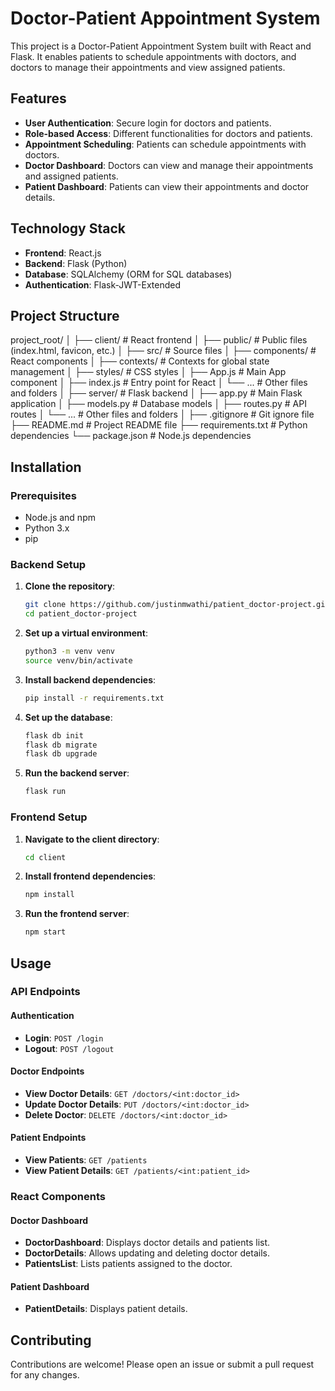 # Doctor-Patient Appointment System

This project is a Doctor-Patient Appointment System built with React and Flask. It enables patients to schedule appointments with doctors, and doctors to manage their appointments and view assigned patients.

## Features

- **User Authentication**: Secure login for doctors and patients.
- **Role-based Access**: Different functionalities for doctors and patients.
- **Appointment Scheduling**: Patients can schedule appointments with doctors.
- **Doctor Dashboard**: Doctors can view and manage their appointments and assigned patients.
- **Patient Dashboard**: Patients can view their appointments and doctor details.

## Technology Stack

- **Frontend**: React.js
- **Backend**: Flask (Python)
- **Database**: SQLAlchemy (ORM for SQL databases)
- **Authentication**: Flask-JWT-Extended

## Project Structure

project_root/
│
├── client/ # React frontend
│ ├── public/ # Public files (index.html, favicon, etc.)
│ ├── src/ # Source files
│ ├── components/ # React components
│ ├── contexts/ # Contexts for global state management
│ ├── styles/ # CSS styles
│ ├── App.js # Main App component
│ ├── index.js # Entry point for React
│ └── ... # Other files and folders
│
├── server/ # Flask backend
│ ├── app.py # Main Flask application
│ ├── models.py # Database models
│ ├── routes.py # API routes
│ └── ... # Other files and folders
│
├── .gitignore # Git ignore file
├── README.md # Project README file
├── requirements.txt # Python dependencies
└── package.json # Node.js dependencies


## Installation

### Prerequisites

- Node.js and npm
- Python 3.x
- pip

### Backend Setup

1. **Clone the repository**:

    ```sh
    git clone https://github.com/justinmwathi/patient_doctor-project.git
    cd patient_doctor-project
    ```

2. **Set up a virtual environment**:

    ```sh
    python3 -m venv venv
    source venv/bin/activate
    ```

3. **Install backend dependencies**:

    ```sh
    pip install -r requirements.txt
    ```

4. **Set up the database**:

    ```sh
    flask db init
    flask db migrate
    flask db upgrade
    ```

5. **Run the backend server**:

    ```sh
    flask run
    ```

### Frontend Setup

1. **Navigate to the client directory**:

    ```sh
    cd client
    ```

2. **Install frontend dependencies**:

    ```sh
    npm install
    ```

3. **Run the frontend server**:

    ```sh
    npm start
    ```

## Usage

### API Endpoints

#### Authentication

- **Login**: `POST /login`
- **Logout**: `POST /logout`

#### Doctor Endpoints

- **View Doctor Details**: `GET /doctors/<int:doctor_id>`
- **Update Doctor Details**: `PUT /doctors/<int:doctor_id>`
- **Delete Doctor**: `DELETE /doctors/<int:doctor_id>`

#### Patient Endpoints

- **View Patients**: `GET /patients`
- **View Patient Details**: `GET /patients/<int:patient_id>`

### React Components

#### Doctor Dashboard

- **DoctorDashboard**: Displays doctor details and patients list.
- **DoctorDetails**: Allows updating and deleting doctor details.
- **PatientsList**: Lists patients assigned to the doctor.

#### Patient Dashboard

- **PatientDetails**: Displays patient details.

## Contributing

Contributions are welcome! Please open an issue or submit a pull request for any changes.


